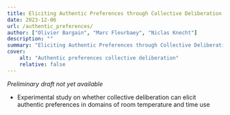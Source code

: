 ```yaml
---
title: Eliciting Authentic Preferences through Collective Deliberation
date: 2023-12-06
url: /authentic_preferences/
author: ["Olivier Bargain", "Marc Fleurbaey", "Niclas Knecht"]
description: "" 
summary: "Eliciting Authentic Preferences through Collective Deliberation"
cover:
    alt: "Authentic preferences collective deliberation"
    relative: false
---
```


*Preliminary draft not yet available*

- Experimental study on whether collective deliberation can elicit authentic preferences in domains of room temperature and time use

